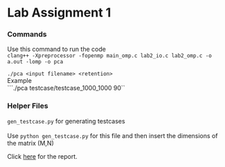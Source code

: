 # Lab Assignment 1

### Commands

Use this command to run the code </br>
```clang++ -Xpreprocessor -fopenmp main_omp.c lab2_io.c lab2_omp.c -o a.out -lomp -o pca```</br>

```./pca <input filename> <retention>```</br>
Example </br>
```./pca testcase/testcase_1000_1000 90``

### Helper Files
`gen_testcase.py` for generating testcases</br></br>
Use `python gen_testcase.py` for this file and then insert the dimensions of the matrix (M,N)</br>

Click [here](https://docs.google.com/document/d/1fwzwkMpfww25CdeVmkaCUORacjH0btD-4ZK7MENcGWg/edit) for the report.</br>